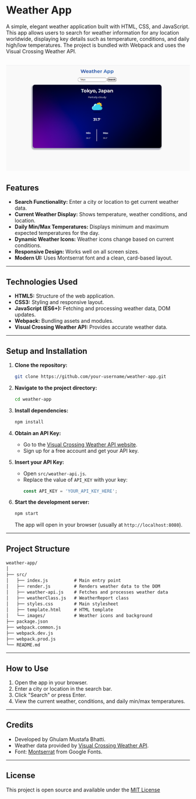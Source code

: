 # Weather App

A simple, elegant weather application built with HTML, CSS, and JavaScript. This app allows users to search for weather information for any location worldwide, displaying key details such as temperature, conditions, and daily high/low temperatures. The project is bundled with Webpack and uses the Visual Crossing Weather API.

![Weather App Screenshot](./screenshot.png)
---

## Features

- **Search Functionality:** Enter a city or location to get current weather data.
- **Current Weather Display:** Shows temperature, weather conditions, and location.
- **Daily Min/Max Temperatures:** Displays minimum and maximum expected temperatures for the day.
- **Dynamic Weather Icons:** Weather icons change based on current conditions.
- **Responsive Design:** Works well on all screen sizes.
- **Modern UI:** Uses Montserrat font and a clean, card-based layout.

---

## Technologies Used

- **HTML5:** Structure of the web application.
- **CSS3:** Styling and responsive layout.
- **JavaScript (ES6+):** Fetching and processing weather data, DOM updates.
- **Webpack:** Bundling assets and modules.
- **Visual Crossing Weather API:** Provides accurate weather data.

---

## Setup and Installation

1. **Clone the repository:**
    ```bash
    git clone https://github.com/your-username/weather-app.git
    ```

2. **Navigate to the project directory:**
    ```bash
    cd weather-app
    ```

3. **Install dependencies:**
    ```bash
    npm install
    ```

4. **Obtain an API Key:**
    - Go to the [Visual Crossing Weather API website](https://www.visualcrossing.com/weather-api).
    - Sign up for a free account and get your API key.

5. **Insert your API Key:**
    - Open `src/weather-api.js`.
    - Replace the value of `API_KEY` with your key:
      ```js
      const API_KEY = 'YOUR_API_KEY_HERE';
      ```

6. **Start the development server:**
    ```bash
    npm start
    ```
    The app will open in your browser (usually at `http://localhost:8080`).

---

## Project Structure

```
weather-app/
│
├── src/
│   ├── index.js          # Main entry point
│   ├── render.js         # Renders weather data to the DOM
│   ├── weather-api.js    # Fetches and processes weather data
│   ├── weatherClass.js   # WeatherReport class
│   ├── styles.css        # Main stylesheet
│   ├── template.html     # HTML template
│   └── images/           # Weather icons and background
├── package.json
├── webpack.common.js
├── webpack.dev.js
├── webpack.prod.js
└── README.md
```

---

## How to Use

1. Open the app in your browser.
2. Enter a city or location in the search bar.
3. Click "Search" or press Enter.
4. View the current weather, conditions, and daily min/max temperatures.

---

## Credits

- Developed by Ghulam Mustafa Bhatti.
- Weather data provided by [Visual Crossing Weather API](https://www.visualcrossing.com/weather-api).
- Font: [Montserrat](https://fonts.google.com/specimen/Montserrat) from Google Fonts.

---

## License

This project is open source and available under the [MIT License](LICENSE)